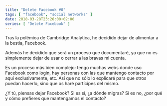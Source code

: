 ```yaml
---
title: "Delete Facebook #0"
tags: [ "facebook", "social networks" ]
date: 2018-03-28T23:26:00+02:00
series: [ "Delete Facebook" ]
---
```

Tras la polémica de Cambridge Analytica, he decidido dejar de alimentar a la bestia, Facebook.

Además he decidido que será un proceso que documentaré, ya que no es simplemente dejar de usar o cerrar a las bravas mi cuenta.

Es un proceso más bien complejo: tengo muchas webs donde uso Facebook como login, hay personas con las que mantengo contacto por aquí exclusivamente, etc. Así que no sólo lo explicaré para que otros puedan hacerlo, sino que os haré partícipes del mismo.

¿Y tú, piensas dejar Facebook? Si es sí, ¿a dónde migras? Si es no, ¿por qué y cómo prefieres que mantengamos el contacto?

